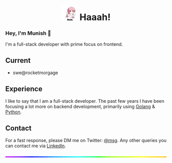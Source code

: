 <h1 align='center'>
  <img src="./dancin.gif" alt="dancin" width="50"/>
  <b>Haaah!</b>
</h1>

### Hey, I'm Munish 👋

I'm a full-stack developer with prime focus on frontend.

## Current
- swe@rocketmorgage

## Experience
I like to say that I am a full-stack developer. The past few years I have been focusing a lot more on backend development, primarily using [Golang](https://go.dev/) & [Python](https://www.python.org/).

## Contact
For a fast response, please DM me on Twitter: [@msg](https://twitter.com/direct_messages/create/munishmummadi). Any other queries you can contact me via [LinkedIn](https://www.linkedin.com/in/munishmummadi).

<img style="width:100%;height:3px;" src="./bar.gif" />
